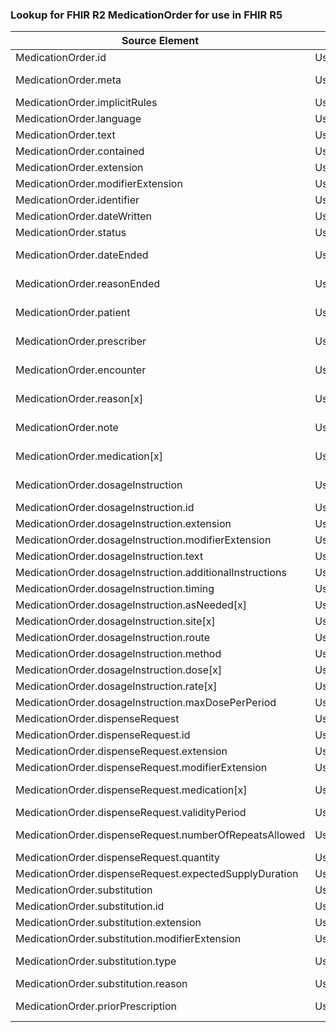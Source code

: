 ### Lookup for FHIR R2 MedicationOrder for use in FHIR R5

| Source Element | Usage | Target |
| -------------- | ----- | ------ |
| MedicationOrder.id | UseElementRenamed | MedicationRequest.id |
| MedicationOrder.meta | UseExtension | http://hl7.org/fhir/1.0/StructureDefinition/extension-MedicationOrder.meta |
| MedicationOrder.implicitRules | UseElementRenamed | MedicationRequest.implicitRules |
| MedicationOrder.language | UseElementRenamed | MedicationRequest.language |
| MedicationOrder.text | UseElementRenamed | MedicationRequest.text |
| MedicationOrder.contained | UseElementRenamed | MedicationRequest.contained |
| MedicationOrder.extension | UseElementRenamed | MedicationRequest.extension |
| MedicationOrder.modifierExtension | UseElementRenamed | MedicationRequest.modifierExtension |
| MedicationOrder.identifier | UseElementRenamed | MedicationRequest.identifier |
| MedicationOrder.dateWritten | UseElementRenamed | MedicationRequest.authoredOn |
| MedicationOrder.status | UseElementRenamed | MedicationRequest.status |
| MedicationOrder.dateEnded | UseExtension | http://hl7.org/fhir/1.0/StructureDefinition/extension-MedicationOrder.dateEnded |
| MedicationOrder.reasonEnded | UseExtension | http://hl7.org/fhir/1.0/StructureDefinition/extension-MedicationOrder.reasonEnded |
| MedicationOrder.patient | UseExtension | http://hl7.org/fhir/1.0/StructureDefinition/extension-MedicationOrder.patient |
| MedicationOrder.prescriber | UseExtension | http://hl7.org/fhir/1.0/StructureDefinition/extension-MedicationOrder.prescriber |
| MedicationOrder.encounter | UseExtension | http://hl7.org/fhir/1.0/StructureDefinition/extension-MedicationOrder.encounter |
| MedicationOrder.reason[x] | UseExtension | http://hl7.org/fhir/1.0/StructureDefinition/extension-MedicationOrder.reason |
| MedicationOrder.note | UseExtension | http://hl7.org/fhir/1.0/StructureDefinition/extension-MedicationOrder.note |
| MedicationOrder.medication[x] | UseExtension | http://hl7.org/fhir/1.0/StructureDefinition/extension-MedicationOrder.medication |
| MedicationOrder.dosageInstruction | UseExtension | http://hl7.org/fhir/1.0/StructureDefinition/extension-MedicationOrder.dosageInstruction |
| MedicationOrder.dosageInstruction.id | UseExtensionFromAncestor | - |
| MedicationOrder.dosageInstruction.extension | UseExtensionFromAncestor | - |
| MedicationOrder.dosageInstruction.modifierExtension | UseExtensionFromAncestor | - |
| MedicationOrder.dosageInstruction.text | UseExtensionFromAncestor | - |
| MedicationOrder.dosageInstruction.additionalInstructions | UseExtensionFromAncestor | - |
| MedicationOrder.dosageInstruction.timing | UseExtensionFromAncestor | - |
| MedicationOrder.dosageInstruction.asNeeded[x] | UseExtensionFromAncestor | - |
| MedicationOrder.dosageInstruction.site[x] | UseExtensionFromAncestor | - |
| MedicationOrder.dosageInstruction.route | UseExtensionFromAncestor | - |
| MedicationOrder.dosageInstruction.method | UseExtensionFromAncestor | - |
| MedicationOrder.dosageInstruction.dose[x] | UseExtensionFromAncestor | - |
| MedicationOrder.dosageInstruction.rate[x] | UseExtensionFromAncestor | - |
| MedicationOrder.dosageInstruction.maxDosePerPeriod | UseExtensionFromAncestor | - |
| MedicationOrder.dispenseRequest | UseElementRenamed | MedicationRequest.dispenseRequest |
| MedicationOrder.dispenseRequest.id | UseElementRenamed | MedicationRequest.dispenseRequest.id |
| MedicationOrder.dispenseRequest.extension | UseElementRenamed | MedicationRequest.dispenseRequest.extension |
| MedicationOrder.dispenseRequest.modifierExtension | UseElementRenamed | MedicationRequest.dispenseRequest.modifierExtension |
| MedicationOrder.dispenseRequest.medication[x] | UseExtension | http://hl7.org/fhir/1.0/StructureDefinition/extension-MedicationOrder.dispenseRequest.medication |
| MedicationOrder.dispenseRequest.validityPeriod | UseElementRenamed | MedicationRequest.dispenseRequest.validityPeriod |
| MedicationOrder.dispenseRequest.numberOfRepeatsAllowed | UseExtension | http://hl7.org/fhir/1.0/StructureDefinition/extension-MedicationOrder.dispenseRequest.numberOfRepeatsAllowed |
| MedicationOrder.dispenseRequest.quantity | UseElementRenamed | MedicationRequest.dispenseRequest.quantity |
| MedicationOrder.dispenseRequest.expectedSupplyDuration | UseElementRenamed | MedicationRequest.dispenseRequest.expectedSupplyDuration |
| MedicationOrder.substitution | UseElementRenamed | MedicationRequest.substitution |
| MedicationOrder.substitution.id | UseElementRenamed | MedicationRequest.substitution.id |
| MedicationOrder.substitution.extension | UseElementRenamed | MedicationRequest.substitution.extension |
| MedicationOrder.substitution.modifierExtension | UseElementRenamed | MedicationRequest.substitution.modifierExtension |
| MedicationOrder.substitution.type | UseExtension | http://hl7.org/fhir/1.0/StructureDefinition/extension-MedicationOrder.substitution.type |
| MedicationOrder.substitution.reason | UseElementRenamed | MedicationRequest.substitution.reason |
| MedicationOrder.priorPrescription | UseExtension | http://hl7.org/fhir/1.0/StructureDefinition/extension-MedicationOrder.priorPrescription |

